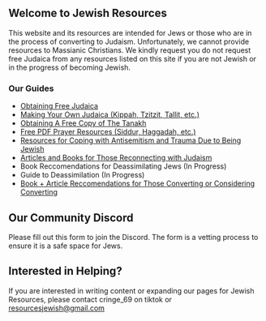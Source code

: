 ## Welcome to Jewish Resources

This website and its resources are intended for Jews or those who are in the process of converting to Judaism. Unfortunately, we cannot provide resources to Massianic Christians. We kindly request you do not request free Judaica from any resources listed on this site if you are not Jewish or in the progress of becoming Jewish.

### Our Guides

- [Obtaining Free Judaica](jewishresources.me/FreeJudaica)
- [Making Your Own Judaica (Kippah, Tzitzit, Tallit, etc.)](/DIY)
- [Obtaining A Free Copy of The Tanakh](/Tanakh)
- [Free PDF Prayer Resources (Siddur, Haggadah, etc.)](/PDF)
- [Resources for Coping with Antisemitism and Trauma Due to Being Jewish](/copingwithantisemitsm)
- [Articles and Books for Those Reconnecting with Judaism](/reconnecting)
- Book Reccomendations for Deassimilating Jews (In Progress)
- Guide to Deassimilation (In Progress)
- [Book + Article Reccomendations for Those Converting or Considering Converting](/consideringjudaism)

## Our Community Discord
Please fill out this form to join the Discord. The form is a vetting process to ensure it is a safe space for Jews.

## Interested in Helping?
If you are interested in writing content or expanding our pages for Jewish Resources, please contact cringe_69 on tiktok or resourcesjewish@gmail.com
